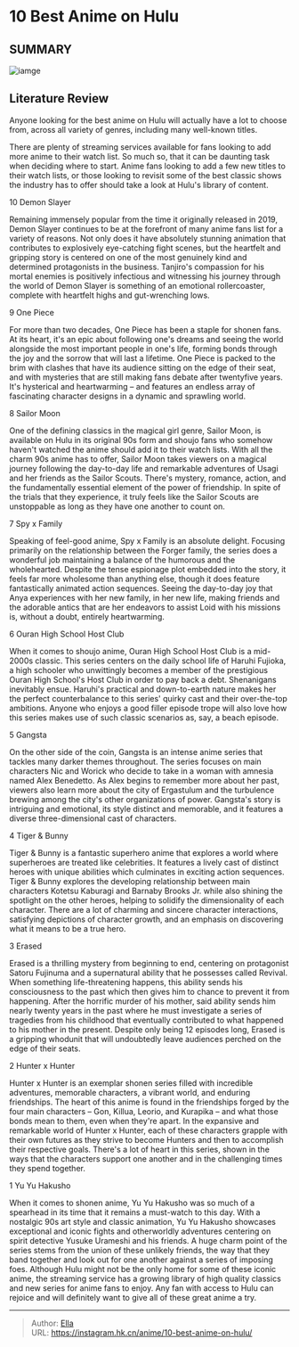# 10 Best Anime on Hulu


## SUMMARY 

![iamge](https://static1.srcdn.com/wordpress/wp-content/uploads/2023/09/promo-art-for-tiger-bunny-demon-slayer-and-ouran-high-school-host-club.jpg)

## Literature Review

Anyone looking for the best anime on Hulu will actually have a lot to choose from, across all variety of genres, including many well-known titles.





There are plenty of streaming services available for fans looking to add more anime to their watch list. So much so, that it can be daunting task when deciding where to start. Anime fans looking to add a few new titles to their watch lists, or those looking to revisit some of the best classic shows the industry has to offer should take a look at Hulu&#39;s library of content.









 








 10  Demon Slayer 
        

Remaining immensely popular from the time it originally released in 2019, Demon Slayer continues to be at the forefront of many anime fans list for a variety of reasons. Not only does it have absolutely stunning animation that contributes to explosively eye-catching fight scenes, but the heartfelt and gripping story is centered on one of the most genuinely kind and determined protagonists in the business.
Tanjiro&#39;s compassion for his mortal enemies is positively infectious and witnessing his journey through the world of Demon Slayer is something of an emotional rollercoaster, complete with heartfelt highs and gut-wrenching lows.





 9  One Piece 
        

For more than two decades, One Piece has been a staple for shonen fans. At its heart, it&#39;s an epic about following one&#39;s dreams and seeing the world alongside the most important people in one&#39;s life, forming bonds through the joy and the sorrow that will last a lifetime.
One Piece is packed to the brim with clashes that have its audience sitting on the edge of their seat, and with mysteries that are still making fans debate after twentyfive years. It&#39;s hysterical and heartwarming – and features an endless array of fascinating character designs in a dynamic and sprawling world.





 8  Sailor Moon 
        

One of the defining classics in the magical girl genre, Sailor Moon, is available on Hulu in its original 90s form and shoujo fans who somehow haven&#39;t watched the anime should add it to their watch lists. With all the charm 90s anime has to offer, Sailor Moon takes viewers on a magical journey following the day-to-day life and remarkable adventures of Usagi and her friends as the Sailor Scouts.
There&#39;s mystery, romance, action, and the fundamentally essential element of the power of friendship. In spite of the trials that they experience, it truly feels like the Sailor Scouts are unstoppable as long as they have one another to count on.





 7  Spy x Family 
        

Speaking of feel-good anime, Spy x Family is an absolute delight. Focusing primarily on the relationship between the Forger family, the series does a wonderful job maintaining a balance of the humorous and the wholehearted. Despite the tense espionage plot embedded into the story, it feels far more wholesome than anything else, though it does feature fantastically animated action sequences.
Seeing the day-to-day joy that Anya experiences with her new family, in her new life, making friends and the adorable antics that are her endeavors to assist Loid with his missions is, without a doubt, entirely heartwarming.





 6  Ouran High School Host Club 
        

When it comes to shoujo anime, Ouran High School Host Club is a mid-2000s classic. This series centers on the daily school life of Haruhi Fujioka, a high schooler who unwittingly becomes a member of the prestigious Ouran High School&#39;s Host Club in order to pay back a debt. Shenanigans inevitably ensue.
Haruhi&#39;s practical and down-to-earth nature makes her the perfect counterbalance to this series&#39; quirky cast and their over-the-top ambitions. Anyone who enjoys a good filler episode trope will also love how this series makes use of such classic scenarios as, say, a beach episode.





 5  Gangsta 
        

On the other side of the coin, Gangsta is an intense anime series that tackles many darker themes throughout. The series focuses on main characters Nic and Worick who decide to take in a woman with amnesia named Alex Benedetto.
As Alex begins to remember more about her past, viewers also learn more about the city of Ergastulum and the turbulence brewing among the city&#39;s other organizations of power. Gangsta&#39;s story is intriguing and emotional, its style distinct and memorable, and it features a diverse three-dimensional cast of characters.





 4  Tiger &amp; Bunny 
        

Tiger &amp; Bunny is a fantastic superhero anime that explores a world where superheroes are treated like celebrities. It features a lively cast of distinct heroes with unique abilities which culminates in exciting action sequences.
Tiger &amp; Bunny explores the developing relationship between main characters Kotetsu Kaburagi and Barnaby Brooks Jr. while also shining the spotlight on the other heroes, helping to solidify the dimensionality of each character. There are a lot of charming and sincere character interactions, satisfying depictions of character growth, and an emphasis on discovering what it means to be a true hero.





 3  Erased 
        

Erased is a thrilling mystery from beginning to end, centering on protagonist Satoru Fujinuma and a supernatural ability that he possesses called Revival. When something life-threatening happens, this ability sends his consciousness to the past which then gives him to chance to prevent it from happening.
After the horrific murder of his mother, said ability sends him nearly twenty years in the past where he must investigate a series of tragedies from his childhood that eventually contributed to what happened to his mother in the present. Despite only being 12 episodes long, Erased is a gripping whodunit that will undoubtedly leave audiences perched on the edge of their seats.





 2  Hunter x Hunter 
        

Hunter x Hunter is an exemplar shonen series filled with incredible adventures, memorable characters, a vibrant world, and enduring friendships. The heart of this anime is found in the friendships forged by the four main characters – Gon, Killua, Leorio, and Kurapika – and what those bonds mean to them, even when they&#39;re apart.
In the expansive and remarkable world of Hunter x Hunter, each of these characters grapple with their own futures as they strive to become Hunters and then to accomplish their respective goals. There&#39;s a lot of heart in this series, shown in the ways that the characters support one another and in the challenging times they spend together.





 1  Yu Yu Hakusho 
        

When it comes to shonen anime, Yu Yu Hakusho was so much of a spearhead in its time that it remains a must-watch to this day. With a nostalgic 90s art style and classic animation, Yu Yu Hakusho showcases exceptional and iconic fights and otherworldly adventures centering on spirit detective Yusuke Urameshi and his friends. A huge charm point of the series stems from the union of these unlikely friends, the way that they band together and look out for one another against a series of imposing foes.
Although Hulu might not be the only home for some of these iconic anime, the streaming service has a growing library of high quality classics and new series for anime fans to enjoy. Any fan with access to Hulu can rejoice and will definitely want to give all of these great anime a try.

---

> Author: [Ella](https://instagram.hk.cn/)  
> URL: https://instagram.hk.cn/anime/10-best-anime-on-hulu/  

